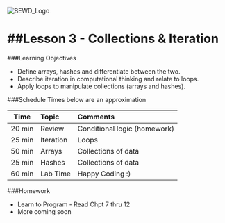 ![BEWD_Logo](../assets/BEWD_Logo.png)


##Lesson 3 - Collections & Iteration
========

###Learning Objectives

*	Define arrays, hashes and differentiate between the two.
*	Describe iteration in computational thinking and relate to loops.
*	Apply loops to manipulate collections  (arrays and hashes).



###Schedule
Times below are an approximation

| Time        | Topic|Comments|
| ------------- |:-------------|:-------------|
| 20 min | Review| Conditional logic (homework) |
| 25 min | Iteration | Loops |
| 50 min | Arrays| Collections of data|
| 25 min | Hashes | Collections of data |
| 60 min | Lab Time| Happy Coding :)|



###Homework

-	Learn to Program - Read Chpt 7 thru 12
- More coming soon
